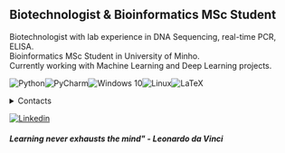 ## Biotechnologist & Bioinformatics MSc Student

Biotechnologist with lab experience in DNA Sequencing, real-time PCR, ELISA.  
Bioinformatics MSc Student in University of Minho.  
Currently working with Machine Learning and Deep Learning projects.  

![Python](https://img.shields.io/badge/python-%2314354C.svg?style=for-the-badge&logo=python&logoColor=white)![PyCharm](https://img.shields.io/badge/pycharm-143?style=for-the-badge&logo=pycharm&logoColor=black&color=black&labelColor=green)![Windows 10](https://img.shields.io/badge/Windows-0078D6?style=for-the-badge&logo=windows&logoColor=white)![Linux](https://img.shields.io/badge/Linux-FCC624?style=for-the-badge&logo=linux&logoColor=black)![LaTeX](https://img.shields.io/badge/latex-%23008080.svg?style=for-the-badge&logo=latex&logoColor=white)
<details>
  <summary>Contacts</summary>  
  <p><a href="https://www.linkedin.com/in/josegracaduarte/">LinkedIn</a> :heavy_minus_sign: <a href="mailto:joseduartead@gmail.com">gmail</a></p>
</details>

<a href="https://www.linkedin.com/in/josegracaduarte/">![Linkedin](https://img.shields.io/badge/LinkedIn-0077B5?style=for-the-badge&logo=linkedin&logoColor=white)</a>


###### ***Learning never exhausts the mind" - Leonardo da Vinci***
